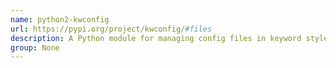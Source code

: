 ```yaml
---
name: python2-kwconfig
url: https://pypi.org/project/kwconfig/#files
description: A Python module for managing config files in keyword style json format.
group: None
---
```

